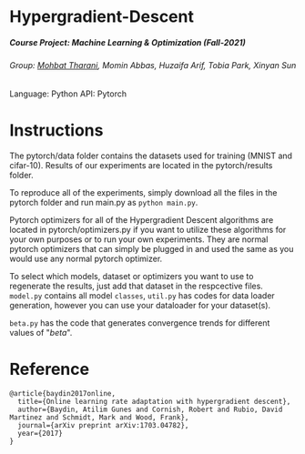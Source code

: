 # Hypergradient-Descent
##### Course Project: Machine Learning & Optimization (Fall-2021)
###### Group: [Mohbat Tharani](http://mohbat.weebly.com/), Momin Abbas, Huzaifa Arif, Tobia Park, Xinyan Sun




Language: Python
API: Pytorch

# Instructions

The pytorch/data folder contains the datasets used for training (MNIST and cifar-10). Results of our experiments are located in the pytorch/results folder. 

To reproduce all of the experiments, simply download all the files in the pytorch folder and run main.py as ``` python main.py ```.


Pytorch optimizers for all of the Hypergradient Descent algorithms are located in pytorch/optimizers.py if you want to utilize these algorithms for your own purposes or to run your own experiments. They are normal pytorch optimizers that can simply be plugged in and used the same as you would use any normal pytorch optimizer.


To select which models, dataset or optimizers you want to use to regenerate the results, just add that dataset in the respcective files. ```model.py``` contains all model `classes`, ```util.py``` has codes for data loader generation, however you can use your dataloader for your dataset(s). 


```beta.py``` has the code that generates convergence trends for different values of "$beta$". 

# Reference
```
@article{baydin2017online,
  title={Online learning rate adaptation with hypergradient descent},
  author={Baydin, Atilim Gunes and Cornish, Robert and Rubio, David Martinez and Schmidt, Mark and Wood, Frank},
  journal={arXiv preprint arXiv:1703.04782},
  year={2017}
}
```

